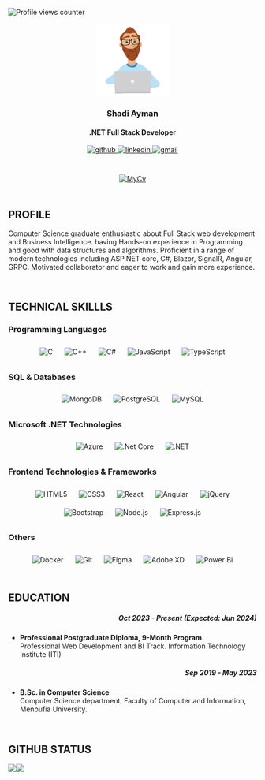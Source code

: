 
![Profile views counter](https://komarev.com/ghpvc/?username=Shadi201711&&style=flat-square)  
  

<div align="center">
<img src="https://raw.githubusercontent.com/AmrNouh/AmrNouh/main/giphy.gif" align="center" height="150" width="" />
</div>  
  

### **<div align="center">Shadi Ayman</div>**  
  

#### <div align="center">.NET Full Stack Developer</div>  
  

<div align="center">
<a href="https://github.com/Shadi201711" target="_blank">
<img src=https://img.shields.io/badge/github-%2324292e.svg?&style=for-the-badge&logo=github&logoColor=white alt=github style="margin-bottom: 5px;" />
</a>

<a href="www.linkedin.com/in/shady-ayman-3a36a2192" target="_blank">
<img src=https://img.shields.io/badge/linkedin-%231E77B5.svg?&style=for-the-badge&logo=linkedin&logoColor=white alt=linkedin style="margin-bottom: 5px;" />
</a>  
<a href="mailto:shadiayman1711@gmail.com" target="_blank">
<img src=https://img.shields.io/badge/gmail-%23D14836.svg?&style=for-the-badge&logo=gmail&logoColor=white alt=gmail style="margin-bottom: 5px;" />
</a>
</div>  

<br/>
<div align="center" style="margin-top: 20px;">
<a href="https://drive.google.com/file/d/1Sc3ShC-rMKUrNruyOvYuJrKZEx5X1TT5/view?usp=drive_link" target="_blank">
<img src=https://img.shields.io/badge/Download-CV-red alt=MyCv style="margin-bottom: 5px;width: 140px;height:35px;" />
</a>
</div>

<br/>  


## PROFILE  
Computer Science graduate enthusiastic about Full Stack web
development and Business Intelligence. having Hands-on
experience in Programming and good with data structures and
algorithms. Proficient in a range of modern technologies
including ASP.NET core, C#, Blazor, SignalR, Angular, GRPC.
Motivated collaborator and eager to work and gain more
experience.  
  

<br/>  


## TECHNICAL SKILLLS   


### Programming Languages  
<div align="center">  
<img style="margin: 10px" src="https://profilinator.rishav.dev/skills-assets/c-original.svg" alt="C" height="50" />  
<img style="margin: 10px" src="https://profilinator.rishav.dev/skills-assets/cplusplus-original.svg" alt="C++" height="50" />  
<img style="margin: 10px" src="https://profilinator.rishav.dev/skills-assets/csharp-original.svg" alt="C#" height="50" />  
<img style="margin: 10px" src="https://profilinator.rishav.dev/skills-assets/javascript-original.svg" alt="JavaScript" height="50" />  
<img style="margin: 10px" src="https://profilinator.rishav.dev/skills-assets/typescript-original.svg" alt="TypeScript" height="50" />  
</div>  



### SQL & Databases  
<div align="center">  
<img style="margin: 10px" src="https://profilinator.rishav.dev/skills-assets/mongodb-original-wordmark.svg" alt="MongoDB" height="50" />  
<img style="margin: 10px" src="https://profilinator.rishav.dev/skills-assets/postgresql-original-wordmark.svg" alt="PostgreSQL" height="50" />  
<img style="margin: 10px" src="https://profilinator.rishav.dev/skills-assets/mysql-original-wordmark.svg" alt="MySQL" height="50" />  
</div>  



### Microsoft .NET Technologies  
<div align="center">  
<img style="margin: 10px" src="https://profilinator.rishav.dev/skills-assets/microsoft_azure-icon.svg" alt="Azure" height="50" />  
<img style="margin: 10px" src="https://profilinator.rishav.dev/skills-assets/dotnetcore.png" alt=".Net Core" height="50" />  
<img style="margin: 10px" src="https://profilinator.rishav.dev/skills-assets/dot-net-original-wordmark.svg" alt=".NET" height="50" />  
</div>  



### Frontend Technologies & Frameworks  
<div align="center">  
<img style="margin: 10px" src="https://profilinator.rishav.dev/skills-assets/html5-original-wordmark.svg" alt="HTML5" height="50" />  
<img style="margin: 10px" src="https://profilinator.rishav.dev/skills-assets/css3-original-wordmark.svg" alt="CSS3" height="50" />  
<img style="margin: 10px" src="https://profilinator.rishav.dev/skills-assets/react-original-wordmark.svg" alt="React" height="50" />  
<img style="margin: 10px" src="https://profilinator.rishav.dev/skills-assets/angularjs-original.svg" alt="Angular" height="50" />  
<img style="margin: 10px" src="https://profilinator.rishav.dev/skills-assets/jquery.png" alt="jQuery" height="50" />  
<img style="margin: 10px" src="https://profilinator.rishav.dev/skills-assets/bootstrap-plain.svg" alt="Bootstrap" height="50" />  
<img style="margin: 10px" src="https://profilinator.rishav.dev/skills-assets/nodejs-original-wordmark.svg" alt="Node.js" height="50" />  
<img style="margin: 10px" src="https://profilinator.rishav.dev/skills-assets/express-original-wordmark.svg" alt="Express.js" height="50" />  
</div>  



### Others  
<div align="center">  
<img style="margin: 10px" src="https://profilinator.rishav.dev/skills-assets/docker-original-wordmark.svg" alt="Docker" height="50" />  
<img style="margin: 10px" src="https://profilinator.rishav.dev/skills-assets/git-scm-icon.svg" alt="Git" height="50" />  
<img style="margin: 10px" src="https://profilinator.rishav.dev/skills-assets/figma-icon.svg" alt="Figma" height="50" />  
<img style="margin: 10px" src="https://profilinator.rishav.dev/skills-assets/adobexd.png" alt="Adobe XD" height="50" />  
<img style="margin: 10px" src="https://profilinator.rishav.dev/skills-assets/powerbi.png" alt="Power Bi" height="50" />   
</div>  

<br/>  


## EDUCATION  
##### <div align="right">Oct 2023 - Present (Expected: Jun 2024)</div>  
  

- **Professional Postgraduate Diploma, 9-Month Program.**  
Professional Web Development and BI Track.
Information Technology Institute (ITI) 
  

##### <div align="right">Sep 2019 - May 2023</div>  
  

- **B.Sc. in Computer Science**  
Computer Science department, Faculty of Computer and
Information, Menoufia University.  
  

<br/>  
 


## GITHUB STATUS  
<img src="https://github-readme-stats.vercel.app/api/top-langs/?username=Shadi201711&hide_border=true&layout=compact" align="left" />  

<img src="https://github-readme-stats.vercel.app/api?username=Shadi201711&show_icons=true&count_private=true&hide_border=true" align="left" />
<br />
